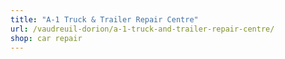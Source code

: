 ```yaml
---
title: "A-1 Truck & Trailer Repair Centre"
url: /vaudreuil-dorion/a-1-truck-and-trailer-repair-centre/
shop: car repair
---
```

